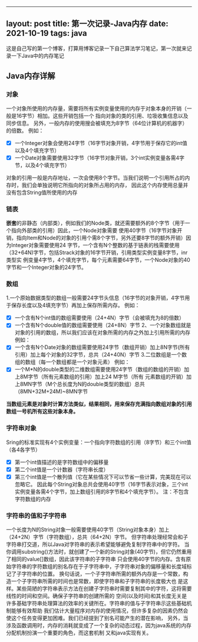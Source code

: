 ---
layout: post
title: 第一次记录-Java内存
date: 2021-10-19
tags: java   
-------------------------------

这是自己写的第一个博客，打算用博客记录一下自己算法学习笔记，第一次就来记录一下Java中的内存笔记




## Java内存详解

###  对象

一个对象所使用的内存量，需要将所有实例变量使用的内存于对象本身的开销（一般是16字节）相加。这些开销包括一个
指向对象的类的引用、垃圾收集信息以及同步信息。
另外，一般内存的使用搜会被填充为8字节（64位计算机的机器字）的倍数。
例如：
- [x] 一个Integer对象会使用24字节（16字节对象开销，4字节用于保存它的int值以及4个填充字节）
- [x] 一个Date对象需要使用32字节（16字节对象开销，3个int实例变量各需4字节，以及4个填充字节）

对象的引用一般是内存地址，一次会使用8个字节。当我们说明一个引用所占的内存时，我们会单独说明它所指向的对象所占用的内存，
因此这个内存使用总量并没有包含String值所使用的内存


### 链表

**嵌套**的非静态（内部类），例如我们的Node类，就还需要额外的8个字节（用于一个指向外部类的引用）因此，一个Node对象需要
使用40字节（16字节对象开销，指向Item和Node的对象的引用个需8个字节，另外还要8字节的额外开销）因为Integer对象需要使用24
字节，一个含有N个整数的基于链表的栈需要使用（32+64N)字节，包括Strack对象的16字节开销，引用类型实例变量8字节，inr类型实
例变量4字节，4个填充字节，每个元素需要64字节，一个Node对象的40字节和一个Integer对象的24字节。


### 数组

 1.一个原始数据类型的数组一般需要24字节头信息（16字节的对象开销，4字节用于保存长度以及4填充字节）再加上保存所需内存。
例如：
 - [x] 一个含有N个int值的数组需要使用（24+4N）字节（会被填充为8的倍数）
 - [x] 一个含有N个double值的数组需要使用（24+8N）字节
 2、一个对象数组就是对象的引用的数组，所以我们应该在对象所需的内存之外加上引用所需的内存
 例如：
 - [x] 一个含有N个Date对象的数组需要使用24字节（数组开销）加上8N字节(所有引用）加上每个对象的32字节，总共（24+40N）字节
 3.二位数组是一个数组的数组（每一个数组都是一个对象元素）
 例如：
- [x] 一个M*N的double类型的二维数组需要使用24字节（数组的数组的开销）加上8M字节（所有元素数组的引用）加上24	M字节（所有
元素数组的开销）加上8MN字节（M个总长度为N的double类型的数组）总共（8MN+32M+24M)~8MN字节

**当数组元素是对象时计算方法类似，结果相同，用来保存充满指向数组对象的引用数组一号机所有这些对象本身。**


### 字符串对象

Sring的标准实现有4个实例变量：一个指向字符数组的引用（8字节）和三个int值（各4各字节）
- [x] 第一个int值描述的是字符数组中的偏移量
- [x] 第二个int值是一个计数器（字符串长度）
- [x] 第三个int值是一个散列值（它在某些情况下可以节省一些计算，完美现在可以忽略它。
因此每个String对象总共会使用40字节（16字节表示对象，三个int实例变量各需4个字节，加上数组引用的8字节和4个填充字节）。
注：不包含字符数组的内存

### 字符串的值和子字符串

一个长度为N的String对象一般需要使用40字节（String对象本身）加上（24+2N）字节（字符数组），总共（64+2N）字节。
但字符串处理经常会和子字符串打交道，所以Java对字符串的表示希望能够避免复制字符串中的字符。
当你调用substring()方法时，就创建了一个新的String对象(40字节)，但它仍然重用了相同的value[]数组，因此该字符串的子字符串
只会使用40字节的内存。含有原始字符串的字符数组的别名存在于子字符串中，子字符串对象的偏移量和长度域标记了子字符串的位置。
换句话说，一个子字符串所需的额外内存是一个常数，构造一个子字符串所需的时间也是常数，即使字符串和子字符串的长度极大也
是这样。某些简陋的字符串表示方法在创建子字符串时需要复制其中的字符，这将需要线性的时间和空间。确保子字符串的创建所需的
空间(以及时间)和其长度无关是许多基础字符串处理算法的效率的关键所在。字符串的值与子字符串示这些基础机制能够有效帮助
我们估计大量程序对内存的使用情况，但许多复杂的因素仍然会使这个任务变得更加困难。我们已经提到了别名可能产生的潜在影响，
另外，当涉及函数调用时，内存的消耗就变成了一个复杂的动态过程，因为java系统的内存分配机制扮演一个重要的角色，而这套机制
又和java实现有关。

